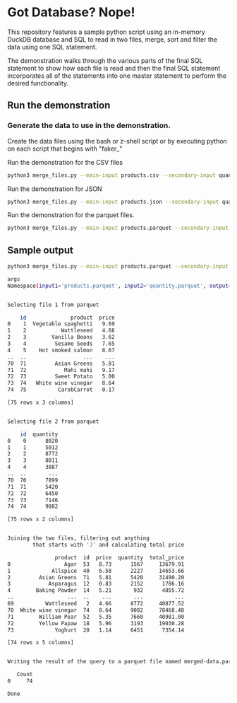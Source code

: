 # Got Database? Nope!

This repository features a sample python script using an in-memory DuckDB database and SQL to read in two files, merge, sort and filter the data using one SQL statement. 

The demonstration walks through the various parts of the final SQL statement to show how each file is read and then the final SQL statement incorporates all of the statements into one master statement to perform the desired functionality.

## Run the demonstration

### Generate the data to use in the demonstration.

Create the data files using the bash or z-shell script or by executing python on each script that begins with "faker_"

Run the demonstration for the CSV files

```bash
python3 merge_files.py --main-input products.csv --secondary-input quantity.csv --output merged_data.csv
```

Run the demonstration for JSON

```bash
python3 merge_files.py --main-input products.json --secondary-input quantity.json --output merged_data.json
```

Run the demonstration for the parquet files.

```bash
python3 merge_files.py --main-input products.parquet --secondary-input quantity.parquet --output merged-data.parquet
```

## Sample output

```bash
python3 merge_files.py --main-input products.parquet --secondary-input quantity.parquet --output merged-data.parquet

args
Namespace(input1='products.parquet', input2='quantity.parquet', output='merged-data.parquet')


Selecting file 1 from parquet

    id              product  price
0    1  Vegetable spaghetti   9.69
1    2           Wattleseed   4.66
2    3        Vanilla Beans   3.62
3    4         Sesame Seeds   7.65
4    5    Hot smoked salmon   8.67
..  ..                  ...    ...
70  71         Asian Greens   5.81
71  72            Mahi mahi   9.17
72  73         Sweet Potato   5.00
73  74   White wine vinegar   8.64
74  75          CarobCarrot   0.17

[75 rows x 3 columns]


Selecting file 2 from parquet

    id  quantity
0    0      8020
1    1      5012
2    2      8772
3    3      8011
4    4      3087
..  ..       ...
70  70      7899
71  71      5420
72  72      6450
73  73      7146
74  74      9082

[75 rows x 2 columns]


Joining the two files, filtering out anything
        that starts with 'J' and calculating total price

               product  id  price  quantity  total_price
0                 Agar  53   8.73      1567     13679.91
1             Allspice  40   6.58      2227     14653.66
2         Asian Greens  71   5.81      5420     31490.20
3            Asparagus  12   0.83      2152      1786.16
4        Baking Powder  14   5.21       932      4855.72
..                 ...  ..    ...       ...          ...
69          Wattleseed   2   4.66      8772     40877.52
70  White wine vinegar  74   8.64      9082     78468.48
71        William Pear  52   5.35      7660     40981.00
72        Yellow Papaw  18   5.96      3193     19030.28
73             Yoghurt  20   1.14      6451      7354.14

[74 rows x 5 columns]


Writing the result of the query to a parquet file named merged-data.parquet and providing a count of the rows after filtering out anything that started with 'J'

   Count
0     74

Done
```

